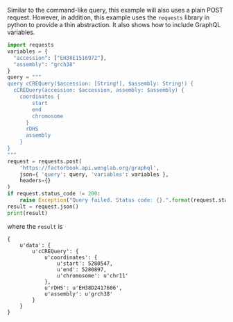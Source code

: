 Similar to the command-like query, this example will also uses a plain POST
request. However, in addition, this example uses the `requests` library in
python to provide a thin abstraction. It also shows how to include GraphQL
variables.

```python
import requests
variables = {
  "accession": ["EH38E1516972"],
  "assembly": "grch38"
}
query = """
query cCREQuery($accession: [String!], $assembly: String!) { 
  cCREQuery(accession: $accession, assembly: $assembly) { 
    coordinates {
        start
        end
        chromosome
      } 
      rDHS
      assembly
    }
}
"""
request = requests.post(
    'https://factorbook.api.wenglab.org/graphql',
    json={ 'query': query, 'variables': variables },
    headers={}
)
if request.status_code != 200:
    raise Exception("Query failed. Status code: {}.".format(request.status_code))
result = request.json()
print(result)
```

where the `result` is

```
{
    u'data': {
        u'cCREQuery': {
            u'coordinates': {
                u'start': 5280547,
                u'end': 5280897,
                u'chromosome': u'chr11'
            },
            u'rDHS': u'EH38D2417606',
            u'assembly': u'grch38'
        }
    }
}
```